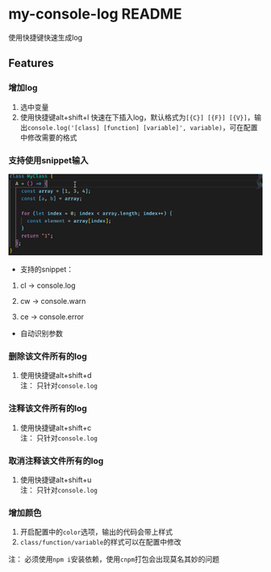 # my-console-log README

使用快捷键快速生成log

## Features

### 增加log
1. 选中变量
2. 使用快捷键alt+shift+l 快速在下插入log，默认格式为`[{C}] [{F}] [{V}]`，输出`console.log('[class] [function] [variable]', variable)`，可在配置中修改需要的格式

### 支持使用snippet输入

![snippet](assets/snippet.gif)

- 支持的snippet：

1. cl -> console.log

2. cw -> console.warn

3. ce -> console.error

- 自动识别参数


### 删除该文件所有的log
1. 使用快捷键alt+shift+d  
注： 只针对`console.log`

### 注释该文件所有的log
1. 使用快捷键alt+shift+c   
注： 只针对`console.log`

### 取消注释该文件所有的log
1. 使用快捷键alt+shift+u   
注： 只针对`console.log`

### 增加颜色
1. 开启配置中的`color`选项，输出的代码会带上样式
2. `class/function/variable`的样式可以在配置中修改

注： 必须使用`npm i`安装依赖，使用`cnpm`打包会出现莫名其妙的问题